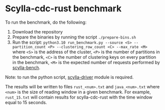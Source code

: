 # Scylla-cdc-rust benchmark
To run the benchmark, do the following:
1. Download the repository
2. Prepare the binaries by running the script `./prepare-bins.sh`
3. Run the script: `python3.10 run_benchmark.py --source <S> --partition_count <P> --clustering_row_count <C> --max_rate <M>`
where `<S>` is the address of the cluster, `<P>` is the number of partitions in the benchmark,
`<C>` is the number of clustering keys on every partition in the benchmark, 
`<M>` is the expected number of requests performed by [scylla-bench](https://github.com/scylladb/scylla-bench).

Note: to run the python script, [scylla-driver](https://github.com/scylladb/python-driver/) module is required.

The results will be written to files `rust_<num>.txt` and `java_<num>.txt` where `<num>` is the size of reading window in a given benchmark.
For example, `rust_15.txt` will contain results for scylla-cdc-rust with the time window equal to 15 seconds.